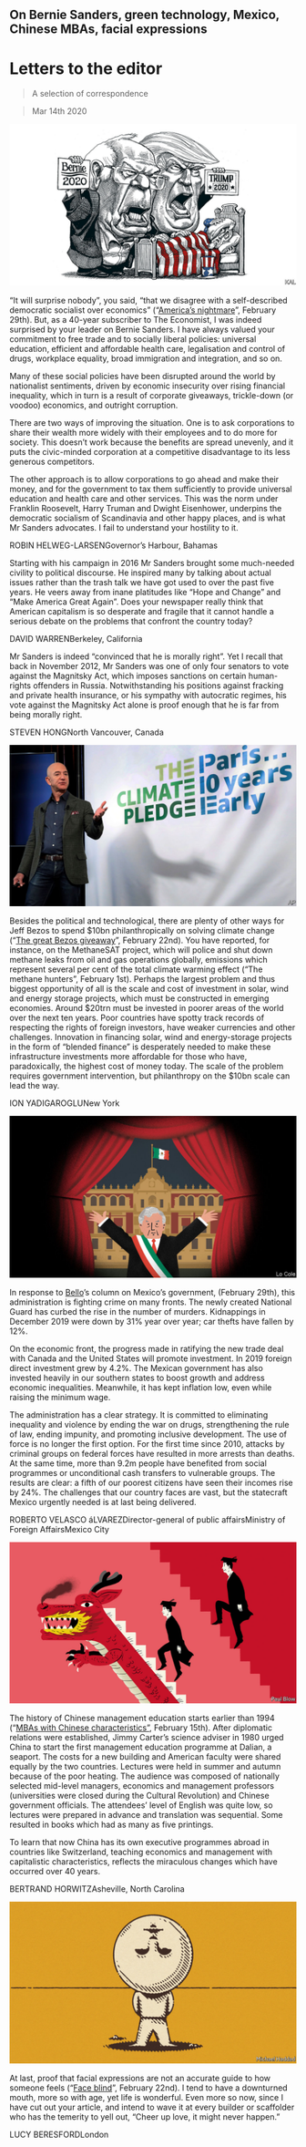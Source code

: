 ## On Bernie Sanders, green technology, Mexico, Chinese MBAs, facial expressions

# Letters to the editor

> A selection of correspondence

> Mar 14th 2020

![](./images/20200229_LDD002_0.jpg)

“It will surprise nobody”, you said, “that we disagree with a self-described democratic socialist over economics” (“[America’s nightmare](https://www.economist.com//leaders/2020/02/27/bernie-sanders-nominee)”, February 29th). But, as a 40-year subscriber to The Economist, I was indeed surprised by your leader on Bernie Sanders. I have always valued your commitment to free trade and to socially liberal policies: universal education, efficient and affordable health care, legalisation and control of drugs, workplace equality, broad immigration and integration, and so on.

Many of these social policies have been disrupted around the world by nationalist sentiments, driven by economic insecurity over rising financial inequality, which in turn is a result of corporate giveaways, trickle-down (or voodoo) economics, and outright corruption.

There are two ways of improving the situation. One is to ask corporations to share their wealth more widely with their employees and to do more for society. This doesn’t work because the benefits are spread unevenly, and it puts the civic-minded corporation at a competitive disadvantage to its less generous competitors.

The other approach is to allow corporations to go ahead and make their money, and for the government to tax them sufficiently to provide universal education and health care and other services. This was the norm under Franklin Roosevelt, Harry Truman and Dwight Eisenhower, underpins the democratic socialism of Scandinavia and other happy places, and is what Mr Sanders advocates. I fail to understand your hostility to it.

ROBIN HELWEG-LARSENGovernor’s Harbour, Bahamas

Starting with his campaign in 2016 Mr Sanders brought some much-needed civility to political discourse. He inspired many by talking about actual issues rather than the trash talk we have got used to over the past five years. He veers away from inane platitudes like “Hope and Change” and “Make America Great Again”. Does your newspaper really think that American capitalism is so desperate and fragile that it cannot handle a serious debate on the problems that confront the country today?

DAVID WARRENBerkeley, California

Mr Sanders is indeed “convinced that he is morally right”. Yet I recall that back in November 2012, Mr Sanders was one of only four senators to vote against the Magnitsky Act, which imposes sanctions on certain human-rights offenders in Russia. Notwithstanding his positions against fracking and private health insurance, or his sympathy with autocratic regimes, his vote against the Magnitsky Act alone is proof enough that he is far from being morally right.

STEVEN HONGNorth Vancouver, Canada

![](./images/20200222_LDP001_0.jpg)

Besides the political and technological, there are plenty of other ways for Jeff Bezos to spend $10bn philanthropically on solving climate change (“[The great Bezos giveaway](https://www.economist.com//leaders/2020/02/22/jeff-bezos-wants-to-help-save-the-climate-here-is-how-he-should-do-it)”, February 22nd). You have reported, for instance, on the MethaneSAT project, which will police and shut down methane leaks from oil and gas operations globally, emissions which represent several per cent of the total climate warming effect (“The methane hunters”, February 1st). Perhaps the largest problem and thus biggest opportunity of all is the scale and cost of investment in solar, wind and energy storage projects, which must be constructed in emerging economies. Around $20trn must be invested in poorer areas of the world over the next ten years. Poor countries have spotty track records of respecting the rights of foreign investors, have weaker currencies and other challenges. Innovation in financing solar, wind and energy-storage projects in the form of “blended finance” is desperately needed to make these infrastructure investments more affordable for those who have, paradoxically, the highest cost of money today. The scale of the problem requires government intervention, but philanthropy on the $10bn scale can lead the way.

ION YADIGAROGLUNew York

![](./images/20200229_AMD001.jpg)

In response to [Bello](https://www.economist.com//the-americas/2020/02/27/mexico-needs-statecraft-yet-its-president-offers-theatre)’s column on Mexico’s government, (February 29th), this administration is fighting crime on many fronts. The newly created National Guard has curbed the rise in the number of murders. Kidnappings in December 2019 were down by 31% year over year; car thefts have fallen by 12%.

On the economic front, the progress made in ratifying the new trade deal with Canada and the United States will promote investment. In 2019 foreign direct investment grew by 4.2%. The Mexican government has also invested heavily in our southern states to boost growth and address economic inequalities. Meanwhile, it has kept inflation low, even while raising the minimum wage.

The administration has a clear strategy. It is committed to eliminating inequality and violence by ending the war on drugs, strengthening the rule of law, ending impunity, and promoting inclusive development. The use of force is no longer the first option. For the first time since 2010, attacks by criminal groups on federal forces have resulted in more arrests than deaths. At the same time, more than 9.2m people have benefited from social programmes or unconditional cash transfers to vulnerable groups. The results are clear: a fifth of our poorest citizens have seen their incomes rise by 24%. The challenges that our country faces are vast, but the statecraft Mexico urgently needed is at last being delivered.

ROBERTO VELASCO áLVAREZDirector-general of public affairsMinistry of Foreign AffairsMexico City

![](./images/20200215_WBD002.jpg)

The history of Chinese management education starts earlier than 1994 (“[MBAs with Chinese characteristics”](https://www.economist.com//business/2020/02/13/chinese-management-schools-are-thriving), February 15th). After diplomatic relations were established, Jimmy Carter’s science adviser in 1980 urged China to start the first management education programme at Dalian, a seaport. The costs for a new building and American faculty were shared equally by the two countries. Lectures were held in summer and autumn because of the poor heating. The audience was composed of nationally selected mid-level managers, economics and management professors (universities were closed during the Cultural Revolution) and Chinese government officials. The attendees’ level of English was quite low, so lectures were prepared in advance and translation was sequential. Some resulted in books which had as many as five printings.

To learn that now China has its own executive programmes abroad in countries like Switzerland, teaching economics and management with capitalistic characteristics, reflects the miraculous changes which have occurred over 40 years.

BERTRAND HORWITZAsheville, North Carolina

![](./images/20200222_STD002_0.jpg)

At last, proof that facial expressions are not an accurate guide to how someone feels (“[Face blind](https://www.economist.com//science-and-technology/2020/02/20/do-not-rely-on-facial-expressions-for-how-people-are-feeling)”, February 22nd). I tend to have a downturned mouth, more so with age, yet life is wonderful. Even more so now, since I have cut out your article, and intend to wave it at every builder or scaffolder who has the temerity to yell out, “Cheer up love, it might never happen.”

LUCY BERESFORDLondon